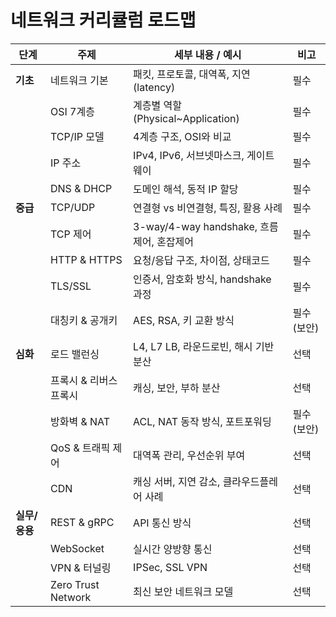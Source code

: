 # 네트워크 커리큘럼 로드맵

| 단계 | 주제 | 세부 내용 / 예시 | 비고 |
|------|------|------------------|------|
| **기초** | 네트워크 기본 | 패킷, 프로토콜, 대역폭, 지연(latency) | 필수 |
|  | OSI 7계층 | 계층별 역할 (Physical~Application) | 필수 |
|  | TCP/IP 모델 | 4계층 구조, OSI와 비교 | 필수 |
|  | IP 주소 | IPv4, IPv6, 서브넷마스크, 게이트웨이 | 필수 |
|  | DNS & DHCP | 도메인 해석, 동적 IP 할당 | 필수 |
| **중급** | TCP/UDP | 연결형 vs 비연결형, 특징, 활용 사례 | 필수 |
|  | TCP 제어 | 3-way/4-way handshake, 흐름제어, 혼잡제어 | 필수 |
|  | HTTP & HTTPS | 요청/응답 구조, 차이점, 상태코드 | 필수 |
|  | TLS/SSL | 인증서, 암호화 방식, handshake 과정 | 필수 |
|  | 대칭키 & 공개키 | AES, RSA, 키 교환 방식 | 필수 (보안) |
| **심화** | 로드 밸런싱 | L4, L7 LB, 라운드로빈, 해시 기반 분산 | 선택 |
|  | 프록시 & 리버스 프록시 | 캐싱, 보안, 부하 분산 | 선택 |
|  | 방화벽 & NAT | ACL, NAT 동작 방식, 포트포워딩 | 필수 (보안) |
|  | QoS & 트래픽 제어 | 대역폭 관리, 우선순위 부여 | 선택 |
|  | CDN | 캐싱 서버, 지연 감소, 클라우드플레어 사례 | 선택 |
| **실무/응용** | REST & gRPC | API 통신 방식 | 선택 |
|  | WebSocket | 실시간 양방향 통신 | 선택 |
|  | VPN & 터널링 | IPSec, SSL VPN | 선택 |
|  | Zero Trust Network | 최신 보안 네트워크 모델 | 선택 |
